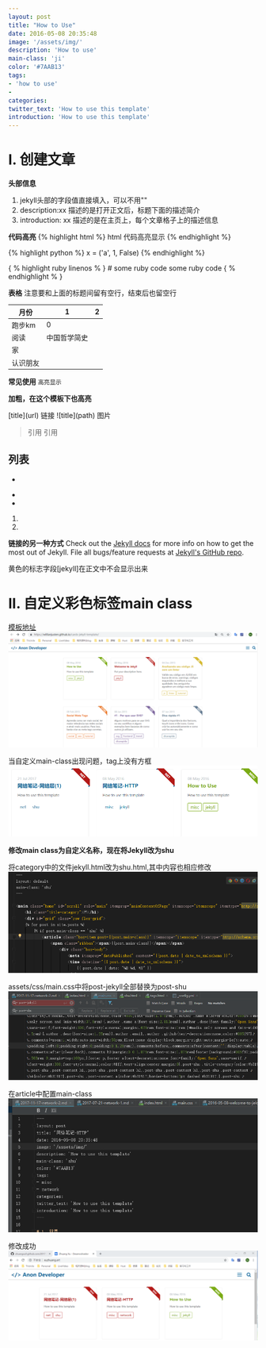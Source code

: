 ```yaml
---
layout: post
title: "How to Use"
date: 2016-05-08 20:35:48
image: '/assets/img/'
description: 'How to use'
main-class: 'ji'
color: '#7AAB13'
tags:
- 'how to use'
- 
categories:
twitter_text: 'How to use this template'
introduction: 'How to use this template'
---
```


# I. 创建文章
**头部信息**
1. jekyll头部的字段值直接填入，可以不用""
2. description:xx 描述的是打开正文后，标题下面的描述简介
3. introduction: xx 描述的是在主页上，每个文章格子上的描述信息

**代码高亮**
{% highlight html %} 
 html 代码高亮显示
{% endhighlight %}

{% highlight python %} 
x = ('a', 1, False) 
{% endhighlight %}

{ % highlight ruby linenos % }
\# some ruby code
some ruby code
{ % endhighlight % }

**表格**
注意要和上面的标题间留有空行，结束后也留空行

|月份 |1 |2 |
|-----|---|---|
|跑步km| 0 |  |
|阅读| 中国哲学简史 |  |
|家|  |  |
|认识朋友|  |  |

**常见使用**
`高亮显示`

**加粗，在这个模板下也高亮**

\[title](url) 链接
\!\[title](path) 图片

> 引用
> 引用

列表
-
-

*
*

1.
2.

**链接的另一种方式**
Check out the [Jekyll docs][jekyll] for more info on how to get the most out of Jekyll. File all bugs/feature requests at [Jekyll's GitHub repo][jekyll-gh].

[jekyll-gh]: https://github.com/mojombo/jekyll
[jekyll]:    http://jekyllrb.com

黄色的标志字段\[jekyll]在正文中不会显示出来

# II. 自定义彩色标签main class
[模板地址](http://jekyllthemes.org/themes/cards-jekyll-template/)
![模板样式](/assets/img/ji/use-1.png)

当自定义main-class出现问题，tag上没有方框
![tag上没有方框](/assets/img/ji/use-2.png)

**修改main class为自定义名称，现在将Jekyll改为shu**

将category中的文件jekyll.html改为shu.html,其中内容也相应修改
![category中html修改](/assets/img/ji/use-3.png)

assets/css/main.css中将post-jekyll全部替换为post-shu
![css中替换内容](/assets/img/ji/use-4.png)

在article中配置main-class
![article中的配置](/assets/img/ji/use-5.png)

修改成功
![修改成功](/assets/img/ji/use-6.png)